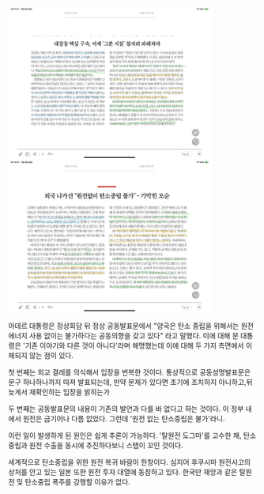 <img src="./2021-11-05-2.png" alt="figure 3" style="zoom:40%;" />

<img src="./2021-11-05.png" alt="figure 3" style="zoom:40%;" />

아데르 대통령은 정상회담 뒤 정상 공동발표문에서 "양국은 탄소 중립을 위해서는 원전 에너지 사용 없이는 불가하다는 공동의향을 갖고 있다" 라고 말했다. 이에 대해 문 대통령은 '기존 이야기와 다른 것이 아니다'라며 해명했는데 이에 대해 두 가지 측면에서 이해되지 않는 점이 있다.

첫 번째는 외교 결레를 의식해서 입장을 번복한 것이다. 통상적으로 공동성명발표문은 문구 하나하나까지 따져 발표되는데, 만약 문제가 있다면 초기에 조치하지 아니하고,뒤늦게서 재확인하는 입장을 밝히는가

두 번째는 공동발표문의 내용이 기존의 발언과 다를 바 없다고 하는 것이다. 이 정부 내에서 원전은 금기어나 다름 없었다. 그런데 '원전 없는 탄소중립은 불가'라니.  

이런 일이 발생하게 된 원인은 쉽게 추론이 가능하다. '탈원전 도그마'를 고수한 채, 탄소중립과 원전 수출을 동시에 추진하다보니 스탭이 꼬인 것이다. 

세계적으로 탄소중립을 위한 원전 복귀 바람이 한창이다. 심지어 후쿠시마 원전사고의 상처를 안고 있는 일본 또한 원전 투자 대열에 동참하고 있다.
한국만 재앙과 같은 탈원전 및 탄소중립 폭주를 강행할 이유가 없다.


